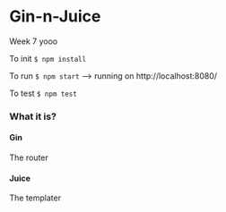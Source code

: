 # Gin-n-Juice
Week 7 yooo

To init ```$ npm install```

To run ```$ npm start``` --> running on http://localhost:8080/

To test ```$ npm test```

### What it is?
#### Gin 
The router 

#### Juice 
The templater